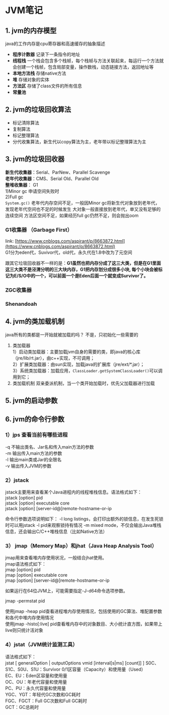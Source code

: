 # JVM笔记

## 1. jvm的内存模型

java的工作内存是cpu寄存器和高速缓存的抽象描述

* **程序计数器** 记录下一条指令的地址
* **线程栈** 一个栈会包含多个栈帧，每个栈帧与方法关联起来，每运行一个方法就会创建一个栈帧，包含局部变量，操作数栈，动态链接方法，返回地址等
* **本地方法栈** 存储native方法
* **堆**   存储对象的实体
* **方法区** 存储了class文件的所有信息
* **常量池** 

## 2. jvm的垃圾回收算法

* 标记清除算法
* 复制算法
* 标记整理算法
* 分代收集算法，新生代以copy算法为主，老年带以标记整理算法为主

## 3. jvm的垃圾回收器

**新生代收集器**：Serial、ParNew、Parallel Scavenge  
**老年代收集器**：CMS、Serial Old、Parallel Old  
**整堆收集器**： G1  
1\)Minor gc 申请空间失败时  
2\)Full gc  
`System.gc()` 老年代内存空间不足，一般因Minor gc将新生代对象放到老年代，发现老年代空间也不足的时候发生 大对象一般直接放到老年代，单又没有足够的连续空间 方法区空间不足，如果经历full gc仍然不足，则会抛出oom

### G1收集器 （Garbage First）

link: [https://www.cnblogs.com/aspirant/p/8663872.html](https://www.cnblogs.com/aspirant/p/8663872.html)  
G1分为eden代，Suvivor代，old代，永久代在1.8中改为了元空间

跟其它垃圾回收器不一样的是：**G1虽然也把内存分成了这三大类，但是在G1里面这三大类不是泾渭分明的三大块内存，G1把内存划分成很多小块, 每个小块会被标记为E/S/O中的一个，可以前面一个是Eden后面一个就变成Survivor了。**  


### **ZGC收集器**

### Shenandoah

## 4. jvm的类加载机制

java所有的类都是一开始就被加载的吗？ 不是，只初始化一些需要的  
1. 类加载器  
1）启动类加载器：主要加载jvm自身的需要的类，即java的核心库（jre/lib/rt.jar），由c++实现，不可调用；  
2）扩展类加载器：由sun实现，加载java的扩展库（jre/ext/\*.jar）；  
3）系统类加载器：加载应用，`ClassLoader.getSystemClassLoader()`可以调用到它；  
2. 类加载机制 双亲委派机制，当一个类开始加载时，优先父加载器进行加载

## 5. jvm的启动参数

## 6. jvm的命令行参数

### **1）jps 查看当前有哪些进程**

-q 不输出类名、Jar名和传入main方法的参数  
-m 输出传入main方法的参数  
-l 输出main类或Jar的全限名  
-v 输出传入JVM的参数

### **2）jstack**

jstack主要用来查看某个Java进程内的线程堆栈信息。语法格式如下：  
jstack \[option\] pid  
jstack \[option\] executable core  
jstack \[option\] \[server-id@\]remote-hostname-or-ip

命令行参数选项说明如下： -l long listings，会打印出额外的锁信息，在发生死锁时可以用jstack -l pid来观察锁持有情况 -m mixed mode，不仅会输出Java堆栈信息，还会输出C/C++堆栈信息（比如Native方法）

### **3） jmap（Memory Map）和jhat（Java Heap Analysis Tool）**

jmap用来查看堆内存使用状况，一般结合jhat使用。  
jmap语法格式如下：  
jmap \[option\] pid  
jmap \[option\] executable core  
jmap \[option\] \[server-id@\]remote-hostname-or-ip

如果运行在64位JVM上，可能需要指定-J-d64命令选项参数。

jmap -permstat pid

使用jmap -heap pid查看进程堆内存使用情况，包括使用的GC算法、堆配置参数和各代中堆内存使用情况  
使用jmap -histo\[:live\] pid查看堆内存中的对象数目、大小统计直方图，如果带上live则只统计活对象

### **4）jstat（JVM统计监测工具）**

语法格式如下：  
jstat \[ generalOption \| outputOptions vmid \[interval\[s\|ms\] \[count\]\] \] S0C、S1C、S0U、S1U：Survivor 0/1区容量（Capacity）和使用量（Used）  
EC、EU：Eden区容量和使用量  
OC、OU：年老代容量和使用量  
PC、PU：永久代容量和使用量  
YGC、YGT：年轻代GC次数和GC耗时  
FGC、FGCT：Full GC次数和Full GC耗时  
GCT：GC总耗时

